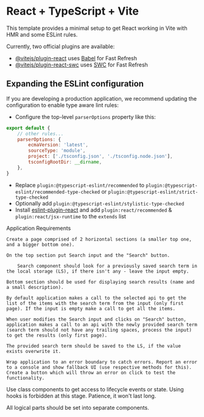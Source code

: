 # React + TypeScript + Vite

This template provides a minimal setup to get React working in Vite with HMR and some ESLint rules.

Currently, two official plugins are available:

- [@vitejs/plugin-react](https://github.com/vitejs/vite-plugin-react/blob/main/packages/plugin-react/README.md) uses [Babel](https://babeljs.io/) for Fast Refresh
- [@vitejs/plugin-react-swc](https://github.com/vitejs/vite-plugin-react-swc) uses [SWC](https://swc.rs/) for Fast Refresh

## Expanding the ESLint configuration

If you are developing a production application, we recommend updating the configuration to enable type aware lint rules:

- Configure the top-level `parserOptions` property like this:

```js
export default {
	// other rules...
	parserOptions: {
		ecmaVersion: 'latest',
		sourceType: 'module',
		project: ['./tsconfig.json', './tsconfig.node.json'],
		tsconfigRootDir: __dirname,
	},
}
```

- Replace `plugin:@typescript-eslint/recommended` to `plugin:@typescript-eslint/recommended-type-checked` or `plugin:@typescript-eslint/strict-type-checked`
- Optionally add `plugin:@typescript-eslint/stylistic-type-checked`
- Install [eslint-plugin-react](https://github.com/jsx-eslint/eslint-plugin-react) and add `plugin:react/recommended` & `plugin:react/jsx-runtime` to the `extends` list

Application Requirements

    Create a page comprised of 2 horizontal sections (a smaller top one, and a bigger bottom one).

    On the top section put Search input and the "Search" button.

    	Search component should look for a previously saved search term in the local storage (LS), if there isn't any - leave the input empty.

    Bottom section should be used for displaying search results (name and a small description).

    By default application makes a call to the selected api to get the list of the items with the search term from the input (only first page). If the input is empty make a call to get all the items.

    When user modifies the Search input and clicks on "Search" button, application makes a call to an api with the newly provided search term (search term should not have any trailing spaces, process the input) to get the results (only first page).

    The provided search term should be saved to the LS, if the value exists overwrite it.

    Wrap application to an error boundary to catch errors. Report an error to a console and show fallback UI (use respective methods for this). Create a button which will throw an error on click to test the functionality.

Use class components to get access to lifecycle events or state. Using hooks is forbidden at this stage. Patience, it won't last long.

All logical parts should be set into separate components.
